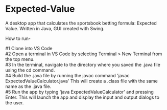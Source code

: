 # Expected-Value
A desktop app that calculates the sportsbook betting formula: Expected Value. Written in Java, GUI created with Swing.

How to run-

#1 Clone into VS Code  
#2 Open a terminal in VS Code by selecting Terminal > New Terminal from the top menu.  
#3 In the terminal, navigate to the directory where you saved the .java file using the cd command.  
#4 Build the .java file by running the javac command 'javac ExpectedValueCalculator.java' This will create a .class file with the same name as the .java file.  
#5 Run the app by typing 'java ExpectedValueCalculator' and pressing Enter. This will launch the app and display the input and output dialogs to the user.

